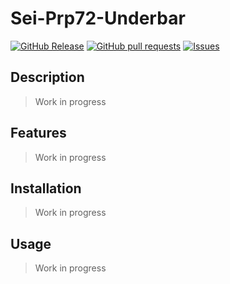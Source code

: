 # Sei-Prp72-Underbar
[![GitHub Release](https://img.shields.io/github/release/zjayers/sei-prp72-underbar.svg?style=flat)](https://github.com/zjayers/sei-prp72-underbar/releases)
[![GitHub pull requests](https://img.shields.io/github/issues-pr/zjayers/sei-prp72-underbar.svg?style=flat)](https://github.com/zjayers/sei-prp72-underbar/pulls)
[![Issues](https://img.shields.io/github/issues-raw/zjayers/sei-prp72-underbar.svg?maxAge=25000)](https://github.com/zjayers/sei-prp72-underbar/issues)

## Description

> Work in progress

## Features

> Work in progress

## Installation

> Work in progress

## Usage

> Work in progress
